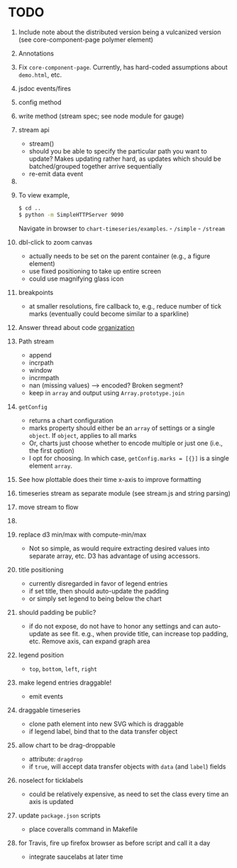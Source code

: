 TODO
====

1. 	Include note about the distributed version being a vulcanized version (see core-component-page polymer element)
2. 	Annotations
3. 	Fix `core-component-page`. Currently, has hard-coded assumptions about `demo.html`, etc.
4. 	jsdoc events/fires
5. 	config method
6. 	write method (stream spec; see node module for gauge)
7. 	stream api
	- 	stream()
	-	should you be able to specify the particular path you want to update? Makes updating rather hard, as updates which should be batched/grouped together arrive sequentially
	- 	re-emit data event
8. 	
9. 	To view example,

	``` bash
	$ cd ..
	$ python -m SimpleHTTPServer 9090
	```

	Navigate in browser to `chart-timeseries/examples`.
		- 	`/simple`
		-	`/stream`
10. dbl-click to zoom canvas
	-	actually needs to be set on the parent container (e.g., a figure element)
	-	use fixed positioning to take up entire screen
	-	could use magnifying glass icon
11. breakpoints
	- 	at smaller resolutions, fire callback to, e.g., reduce number of tick marks (eventually could become similar to a sparkline)
12. Answer thread about code [organization](x-webdoc://ED43E348-979D-4AA7-89A7-9ED0353AFA37/#group_thread_5)
13. Path stream
	-	append
	-	incrpath
	- 	window
	-	incrmpath
	- 	nan (missing values) --> encoded? Broken segment?
	- 	keep in `array` and output using `Array.prototype.join`
14. `getConfig`
	-	returns a chart configuration
	- 	marks property should either be an `array` of settings or a single `object`. If `object`, applies to all marks
	- 	Or, charts just choose whether to encode multiple or just one (i.e., the first option)
	- 	I opt for choosing. In which case, `getConfig.marks = [{}]` is a single element `array`.
15. See how plottable does their time x-axis to improve formatting 
16. timeseries stream as separate module (see stream.js and string parsing)
17. move stream to flow
18. 
19. replace d3 min/max with compute-min/max
	- 	Not so simple, as would require extracting desired values into separate array, etc. D3 has advantage of using accessors.
20. title positioning
	- 	currently disregarded in favor of legend entries
	- 	if set title, then should auto-update the padding
	- 	or simply set legend to being below the chart
21. should padding be public?
	- 	if do not expose, do not have to honor any settings and can auto-update as see fit. e.g., when provide title, can increase top padding, etc. Remove axis, can expand graph area
22. legend position
	-	`top`, `bottom`, `left`, `right`
23. make legend entries draggable!
	-	emit events
24. draggable timeseries
	-	clone path element into new SVG which is draggable
	-	if legend label, bind that to the data transfer object
25. allow chart to be drag-droppable
	- 	attribute: `dragdrop`
	-	if `true`, will accept data transfer objects with `data` (and `label`) fields
26. noselect for ticklabels
	-	could be relatively expensive, as need to set the class every time an axis is updated
27. update `package.json` scripts
	- 	place coveralls command in Makefile
28. for Travis, fire up firefox browser as before script and call it a day
	- 	integrate saucelabs at later time
